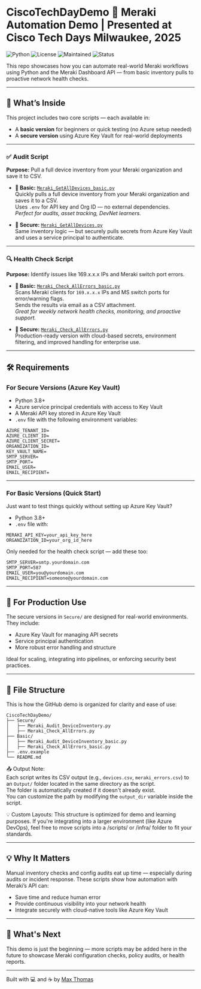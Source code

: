 # CiscoTechDayDemo 🔧 Meraki Automation Demo | Presented at Cisco Tech Days Milwaukee, 2025

![Python](https://img.shields.io/badge/Python-3.8%2B-blue.svg)
![License](https://img.shields.io/badge/license-MIT-green.svg)
![Maintained](https://img.shields.io/badge/maintained-yes-brightgreen)
![Status](https://img.shields.io/badge/demo-live-blue)

This repo showcases how you can automate real-world Meraki workflows using Python and the Meraki Dashboard API — from basic inventory pulls to proactive network health checks.

---

## 🚀 What’s Inside

This project includes two core scripts — each available in:

- A **basic version** for beginners or quick testing (no Azure setup needed)
- A **secure version** using Azure Key Vault for real-world deployments

---

### ✅ Audit Script

**Purpose:** Pull a full device inventory from your Meraki organization and save it to CSV.

- **🔹 Basic:** [`Meraki_GetAllDevices_basic.py`](./Basic/Meraki_GetAllDevices_basic.py)  
  Quickly pulls a full device inventory from your Meraki organization and saves it to a CSV.  
  Uses `.env` for API key and Org ID — no external dependencies.  
  *Perfect for audits, asset tracking, DevNet learners.*

- **🔐 Secure:** [`Meraki_GetAllDevices.py`](./Secure/Meraki_GetAllDevices.py)  
  Same inventory logic — but securely pulls secrets from Azure Key Vault and uses a service principal to authenticate.

---

### 🔍 Health Check Script

**Purpose:** Identify issues like 169.x.x.x IPs and Meraki switch port errors.

- **🔹 Basic:** [`Meraki_Check_AllErrors_basic.py`](./Basic/Meraki_Check_AllErrors_basic.py)  
  Scans Meraki clients for `169.x.x.x` IPs and MS switch ports for error/warning flags.  
  Sends the results via email as a CSV attachment.  
  *Great for weekly network health checks, monitoring, and proactive support.*

- **🔐 Secure:** [`Meraki_Check_AllErrors.py`](./Secure/Meraki_Check_AllErrors.py)  
  Production-ready version with cloud-based secrets, environment filtering, and improved handling for enterprise use.

---

## 🛠 Requirements

### For Secure Versions (Azure Key Vault)

- Python 3.8+  
- Azure service principal credentials with access to Key Vault  
- A Meraki API key stored in Azure Key Vault  
- `.env` file with the following environment variables:
```env
AZURE_TENANT_ID=
AZURE_CLIENT_ID=
AZURE_CLIENT_SECRET=
ORGANIZATION_ID=
KEY_VAULT_NAME=
SMTP_SERVER=
SMTP_PORT=
EMAIL_USER=
EMAIL_RECIPIENT=
```
---

### For Basic Versions (Quick Start)

Just want to test things quickly without setting up Azure Key Vault?

- Python 3.8+
- `.env` file with:
```env
MERAKI_API_KEY=your_api_key_here
ORGANIZATION_ID=your_org_id_here
```

Only needed for the health check script — add these too:

```env
SMTP_SERVER=smtp.yourdomain.com
SMTP_PORT=587
EMAIL_USER=you@yourdomain.com
EMAIL_RECIPIENT=someone@yourdomain.com
```
---

## 🔐 For Production Use

The secure versions in `Secure/` are designed for real-world environments. They include:

- Azure Key Vault for managing API secrets
- Service principal authentication
- More robust error handling and structure

Ideal for scaling, integrating into pipelines, or enforcing security best practices.

---

## 📂 File Structure

This is how the GitHub demo is organized for clarity and ease of use:

```text
CiscoTechDayDemo/
├── Secure/
│   ├── Meraki_Audit_DeviceInventory.py
│   ├── Meraki_Check_AllErrors.py
├── Basic/
│   ├── Meraki_Audit_DeviceInventory_basic.py
│   ├── Meraki_Check_AllErrors_basic.py
├── .env.example
└── README.md
```

📤 Output Note:  
Each script writes its CSV output (e.g., `devices.csv`, `meraki_errors.csv`) to an `Output/` folder located in the same directory as the script.  
The folder is automatically created if it doesn't already exist.  
You can customize the path by modifying the `output_dir` variable inside the script.

💡 Custom Layouts:
This structure is optimized for demo and learning purposes.
If you're integrating into a larger environment (like Azure DevOps), feel free to move scripts into a /scripts/ or /infra/ folder to fit your standards.

---

## 💡 Why It Matters

Manual inventory checks and config audits eat up time — especially during audits or incident response. These scripts show how automation with Meraki’s API can:
- Save time and reduce human error  
- Provide continuous visibility into your network health  
- Integrate securely with cloud-native tools like Azure Key Vault  

---

## 🧪 What's Next

This demo is just the beginning — more scripts may be added here in the future to showcase Meraki configuration checks, policy audits, or health reports.

---

Built with 💻 and ☕ by [Max Thomas](https://github.com/maxthomas95)

